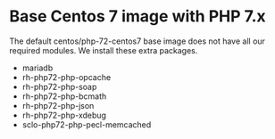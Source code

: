 # Base Centos 7 image with PHP 7.x

The default centos/php-72-centos7 base image does not have all our required modules.
We install these extra packages.

- mariadb
- rh-php72-php-opcache
- rh-php72-php-soap
- rh-php72-php-bcmath
- rh-php72-php-json
- rh-php72-php-xdebug
- sclo-php72-php-pecl-memcached
